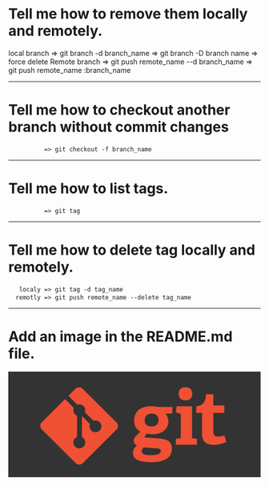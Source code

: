 # Tell me how to remove them locally and remotely.
local branch
              => git branch -d branch_name 
              => git branch -D branch name => force delete 
Remote branch 
              => git push remote_name --d branch_name 
              => git push remote_name  :branch_name 
_______________________________________________________________________________________
# Tell me how to checkout another branch without commit changes
              => git checkout -f branch_name
_______________________________________________________________________________________
# Tell me how to list tags.
              => git tag 
_______________________________________________________________________________________
# Tell me how to delete tag locally and remotely.
       localy => git tag -d tag_name
      remotly => git push remote_name --delete tag_name
_______________________________________________________________________________________
# Add an image in the README.md file.
![Git!](image.webp)
